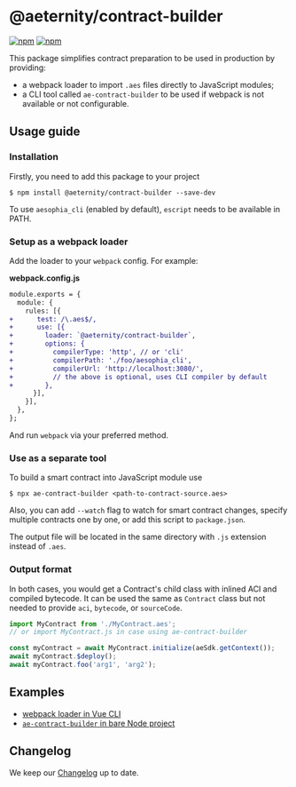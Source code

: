 # @aeternity/contract-builder

[![npm](https://img.shields.io/npm/v/@aeternity/contract-builder.svg)](https://www.npmjs.com/package/@aeternity/contract-builder)
[![npm](https://img.shields.io/npm/l/@aeternity/contract-builder.svg)](https://www.npmjs.com/package/@aeternity/contract-builder)

This package simplifies contract preparation to be used in production by providing:

- a webpack loader to import `.aes` files directly to JavaScript modules;
- a CLI tool called `ae-contract-builder` to be used if webpack is not available or not configurable.

## Usage guide

### Installation

Firstly, you need to add this package to your project

```
$ npm install @aeternity/contract-builder --save-dev
```

To use `aesophia_cli` (enabled by default), `escript` needs to be available in PATH.

### Setup as a webpack loader

Add the loader to your `webpack` config. For example:

**webpack.config.js**

```diff
module.exports = {
  module: {
    rules: [{
+      test: /\.aes$/,
+      use: [{
+        loader: `@aeternity/contract-builder`,
+        options: {
+          compilerType: 'http', // or 'cli'
+          compilerPath: './foo/aesophia_cli',
+          compilerUrl: 'http://localhost:3080/',
+          // the above is optional, uses CLI compiler by default
+        },
      }],
    }],
  },
};
```

And run `webpack` via your preferred method.

### Use as a separate tool

To build a smart contract into JavaScript module use

```
$ npx ae-contract-builder <path-to-contract-source.aes>
```

Also, you can add `--watch` flag to watch for smart contract changes, specify multiple contracts one by one, or add this script to `package.json`.

The output file will be located in the same directory with `.js` extension instead of `.aes`.

### Output format

In both cases, you would get a Contract's child class with inlined ACI and compiled bytecode. It can be used the same as `Contract` class but not needed to provide `aci`, `bytecode`, or `sourceCode`.

```js
import MyContract from './MyContract.aes';
// or import MyContract.js in case using ae-contract-builder

const myContract = await MyContract.initialize(aeSdk.getContext());
await myContract.$deploy();
await myContract.foo('arg1', 'arg2');
```

## Examples

- [webpack loader in Vue CLI](./examples/vue)
- [`ae-contract-builder` in bare Node project](./examples/node)

## Changelog

We keep our [Changelog](CHANGELOG.md) up to date.

